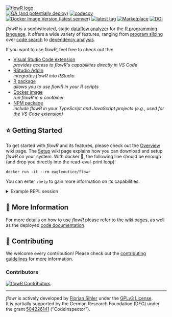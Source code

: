 [![flowR logo](https://raw.githubusercontent.com/wiki/flowr-analysis/flowr/img/flowR.png)](https://github.com/flowr-analysis/flowr/wiki)\
[![QA (and potentially deploy)](https://github.com/flowr-analysis/flowr/actions/workflows/qa.yaml/badge.svg)](https://github.com/flowr-analysis/flowr/actions/workflows/qa.yaml)
[![codecov](https://codecov.io/gh/flowr-analysis/flowr/graph/badge.svg)](https://codecov.io/gh/flowr-analysis/flowr)
[![Docker Image Version (latest semver)](https://img.shields.io/docker/v/eagleoutice/flowr?logo=docker&logoColor=white&label=dockerhub)](https://hub.docker.com/r/eagleoutice/flowr)
[![latest tag](https://badgen.net/github/tag/flowr-analysis/flowr?label=latest&color=purple)](https://github.com/flowr-analysis/flowr/releases/latest)
[![Marketplace](https://badgen.net/vs-marketplace/v/code-inspect.vscode-flowr)](https://marketplace.visualstudio.com/items?itemName=code-inspect.vscode-flowr)
[![DOI](https://zenodo.org/badge/624819038.svg)](https://zenodo.org/doi/10.5281/zenodo.13319290)

_flowR_ is a sophisticated, static [dataflow analyzer](https://en.wikipedia.org/wiki/Data-flow_analysis) for the [R programming language](https://www.r-project.org/).
It offers a wide variety of features, ranging from [program slicing](https://github.com/flowr-analysis/flowr/wiki/Terminology#program-slice) over [code search](https://github.com/flowr-analysis/flowr/wiki/Search-API) to [dependency analysis](https://github.com/flowr-analysis/flowr/wiki/Query-API#dependencies-query).

If you want to use flowR, feel free to check out the:
- [Visual Studio Code extension](https://marketplace.visualstudio.com/items?itemName=code-inspect.vscode-flowr)\
  _provides access to flowR's capabilities directly in VS Code_
- [RStudio Addin](https://github.com/flowr-analysis/rstudio-addin-flowr)\
  _integrates flowR into RStudio_
- [R package](https://github.com/flowr-analysis/flowr-r-adapter)\
  _allows you to use flowR in your R scripts_
- [Docker image](https://hub.docker.com/r/eagleoutice/flowr)\
   _run flowR in a container_
- [NPM package](https://www.npmjs.com/package/@eagleoutice/flowr)\
   _include flowR in your TypeScript and JavaScript projects (e.g., used for the VS Code extension)_
 
## ⭐ Getting Started

To get started with _flowR_ and its features, please check out the [Overview](https://github.com/flowr-analysis/flowr/wiki/Overview) wiki page. 
The [Setup](https://github.com/flowr-analysis/flowr/wiki/Setup) wiki page explains how you can download and setup _flowR_ on your system. 
With docker&nbsp;🐳️, the following line should be enough (and drop you directly into the read-eval-print loop):


```shell
docker run -it --rm eagleoutice/flowr
```


You can enter <span title="Description (Repl Command): Show help information (aliases: :h, :?)">`:help`</span> to gain more information on its capabilities.

<details>

<summary>Example REPL session</summary>

![Example of a simple REPL session](wiki/gif/repl-demo.gif)

</details>

## 📜 More Information

For more details on how to use _flowR_ please refer to the [wiki pages](https://github.com/flowr-analysis/flowr/wiki),
as well as the deployed [code documentation](https://flowr-analysis.github.io/flowr/doc/).

## 🚀 Contributing

We welcome every contribution! Please check out the [contributing guidelines](https://github.com/flowr-analysis/flowr/tree/main/.github/CONTRIBUTING.md) for more information.

### Contributors

<a href="https://github.com/flowr-analysis/flowr/graphs/contributors">
  <img src="https://contrib.rocks/image?repo=flowr-analysis/flowr"  alt="flowR Contributors"/>
</a>

----

*flowr* is actively developed by [Florian Sihler](https://eagleoutice.github.io/portfolio/) under the
[GPLv3 License](LICENSE).\
It is partially supported by the German Research Foundation (DFG) under the grant [504226141](https://gepris.dfg.de/gepris/projekt/504226141) ("CodeInspector").

